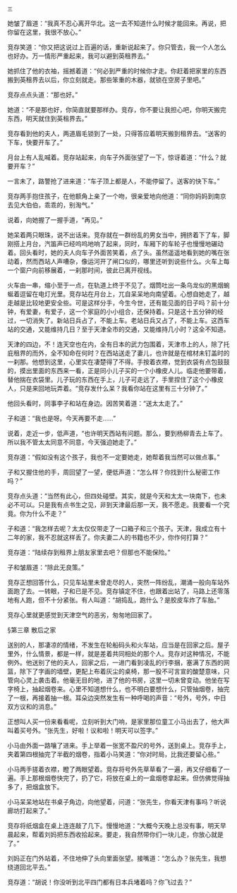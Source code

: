     三 

   她皱了眉道：“我真不忍心离开华北。这一去不知道什么时候才能回来。再说，把你留在这里，我很不放心。”

   竞存笑道：“你又把这说过上百遍的话，重新说起来了。你只管去，我一个人怎么也好办。万一情形严重起来，我可以避到英租界去。”

   她抓住了他的衣袖，摇撼着道：“何必到严重的时候你才走。你赶着把家里的东西搬到英租界去以后，你立刻就走。那些笨重的木器，就锁在空房子里吧。”

   竞存点点头道：“那也好。”

   她道：“不是那也好，你简直就要那样办。竞存，你不要让我担心吧，你明天搬完东西，明天就住到英租界去。”

   竞存看到他的夫人，两道眉毛锁到了一处，只得答应着明天搬到租界去。“送客的下车，快要开车了。”

   月台上有人乱喊着。竞存站起来，向车子外面张望了一下，惊讶着道：“什么？就要开车？”

   一言未了，路警抢了进来道：“车子顶上都是人，不能停留了。送客的快下车。”

   竞存两手抱住孩子，在他额角上亲了一个吻，很亲爱地向他道：“同你妈妈到南京去见大伯伯，乖乖的，别淘气。”

   说着，向她握了一握手道，“再见。”

   她呆着两只眼珠，说不出话来。竞存就在一群纷乱的男女当中，拥挤着下了车，脚刚搭上月台，汽笛声已经呜呜地响了起来，同时，车厢下的车轮子也慢慢地碾动着。回头看时，她的夫人向车子外面苦笑着，点了头。虽然遥遥地看到她的嘴在张动着，然而西站人声嘈杂，像运河开了闸口似的，哪里还听到说些什么。火车上每一个窗户向前移展着，一刹那时间，彼此已离开视线。

   火车由一串，缩小至于一点，在轨道上终于不见了。烟筒吐出一条乌龙似的黑烟蜿蜒着逗留在电灯光里。竞存站在月台上，兀自呆呆地向南望着。心想自她走了，越走越是比较地更安全些。可是这样分手，今生今世，还有能见面的日子吗？前十分钟，有爱妻，有爱子，这一个家庭的小小组合，还保持着。只是这十五分钟的经过，一切消失了。新站日兵占了，不能上车。老站日兵又占了，不能上车。这西车站的交通，又能维持几日？至于天津全市的交通，又能维持几小时？这全不知道。

   天津的四边，不！连天空也在内，全有日本的武力包围着，天津市上的人，除了托庇租界的而外，全不知命在何时？在西站送走了妻儿，也许就是在棺材未钉盖时的一刹那。他想到这里，心里实在凄楚得了不得。手按着衣襟，觉到衣袋有点包鼓鼓的，摸出里面的东西来一看，正是同小儿子买的一个小橡皮人儿。临走他要带着，替他揣在衣袋里。儿子玩的东西在手上，儿子可走远了，手里捏住了这个小橡皮人，只是来回地玩弄着。“竞存发什么呆？我看你站在这里有三十分钟了。”

   他回头看时，同事李子和站在身边。因苦笑着道：“送太太走了。”

   子和道：“我也是呀。今天再要不走……”

   说着，走近一步，低声道，“也许明天西站有问题。那么，要到杨柳青去上车了。所以我不管太太同意不同意，今天强迫她走了。”

   竞存道：“假如没有这个孩子，我也不一定要她走，她帮着我当然可以做点事。”

   子和又握住他的手，周回望了一望，便低声道：“怎么样？你找到什么秘密工作吗？”

   竞存点头道：“当然有此心，但四处碰壁。其实，就是今天和太太一块南下，也未必不可以。只是我有点书生之见，非到天津最后那一天，我不愿走。我要看一个究竟。你为什么不走？”

   子和道：“我怎样去呢？太太仅仅带走了一口箱子和三个孩子。天津，我成立有十二年的家，我不忍就这样丢了。你夫妻二人的书籍也不少，你作何打算？”

   竞存道：“陆续存到租界上朋友家里去吧？但那也不能保险。”

   子和皱眉道：“除此无良策。”

   竞存正想回答什么，只见车站里未曾走尽的人，突然一阵纷乱，潮涌一般向车站外面跑了去。一转眼，子和已是不见。竞存镇定不住，也跟着出站了，马路上还零落地有人跑，但不十分紧张。有人叫道：“胡捣乱，跑什么？是胶皮车炸了车胎。”

   竞存心里就更感觉到天津空气的恶劣，匆匆地回家了。

   §第三章 散后之家

   送别的人，那凄凉的情绪，不发生在轮船码头和火车站，应当是在回家之后。屋子里外，什么情景，都是一样，就是差着共同相处的那个人。竞存对这种情况，不能例外。他送别了他的夫人，回家之后，一进门看到凌乱的行李捆，塞满了东西的网篮，除下了字画的墙壁，更配上布着灰尘的桌椅，那一股不可言宣的酸楚意味，只管向心灵上袭击着。他毫无目的地，进了他的书房，这里一切未曾变动。他坐在写字椅上，抽起烟卷来。心里不知道想什么，也不明白要想什么，只管抽烟卷，抽完了一根，再接着抽一根。耳朵边突然发生有一种呼喝的声音：“号外，号外，中日双方议和的消息。”

   正想叫人买一份来看看呢，立刻听到大门响，是家里那位童工小马出去了，他大声叫着买号外。“张先生，好啦！议和啦！明天可以签字。”

   小马由外面一路嚷了进来。手上举着一张宽不盈尺的号外，送到桌上。竞存手上，夹着第四根抽完了半截的烟卷，指着小马笑道：“你对时局，比我还要留心些。”

   小马两手搓着衣襟，瞪了两眼望着。竞存将号外先草草看了一遍，再又仔细看了一遍。手上那根烟卷快完了，扔了它，将放在桌上的一盒烟卷拿起来。但仿佛觉得抽多了，把烟盒放下。

   小马呆呆地站在书桌子角边，向他望着，问道：“张先生，你看天津有事吗？听说廊坊打起来了。”

   竞存将纸烟盒在桌上连连敲了几下。慢慢地道：“大概今天晚上总没有事，明天早晨起来，帮着刘妈把东西收拾起来。要走，我自然带你们一块儿走，你放心就是了。”

   刘妈正在门外站着，不住地伸了头向里面张望。接嘴道：“怎么办？张先生，我想绕道回北平去。”

   竞存道：“胡说！你没听到北平四门都有日本兵堵着吗？你飞过去？”

